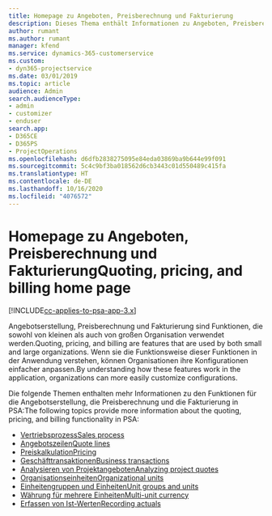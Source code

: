```yaml
---
title: Homepage zu Angeboten, Preisberechnung und Fakturierung
description: Dieses Thema enthält Informationen zu Angeboten, Preisberechnung und Fakturierung.
author: rumant
ms.author: rumant
manager: kfend
ms.service: dynamics-365-customerservice
ms.custom:
- dyn365-projectservice
ms.date: 03/01/2019
ms.topic: article
audience: Admin
search.audienceType:
- admin
- customizer
- enduser
search.app:
- D365CE
- D365PS
- ProjectOperations
ms.openlocfilehash: d6dfb2838275095e84eda03869ba9b644e99f091
ms.sourcegitcommit: 5c4c9bf3ba018562d6cb3443c01d550489c415fa
ms.translationtype: HT
ms.contentlocale: de-DE
ms.lasthandoff: 10/16/2020
ms.locfileid: "4076572"
---
```

# <a name="quoting-pricing-and-billing-home-page"></a><span data-ttu-id="9a34e-103">Homepage zu Angeboten, Preisberechnung und Fakturierung</span><span class="sxs-lookup"><span data-stu-id="9a34e-103">Quoting, pricing, and billing home page</span></span>

[!INCLUDE[cc-applies-to-psa-app-3.x](../includes/cc-applies-to-psa-app-3x.md)]

<span data-ttu-id="9a34e-104">Angebotserstellung, Preisberechnung und Fakturierung sind Funktionen, die sowohl von kleinen als auch von großen Organisation verwendet werden.</span><span class="sxs-lookup"><span data-stu-id="9a34e-104">Quoting, pricing, and billing are features that are used by both small and large organizations.</span></span> <span data-ttu-id="9a34e-105">Wenn sie die Funktionsweise dieser Funktionen in der Anwendung verstehen, können Organisationen ihre Konfigurationen einfacher anpassen.</span><span class="sxs-lookup"><span data-stu-id="9a34e-105">By understanding how these features work in the application, organizations can more easily customize configurations.</span></span>

<span data-ttu-id="9a34e-106">Die folgende Themen enthalten mehr Informationen zu den Funktionen für die Angebotserstellung, die Preisberechnung und die Fakturierung in PSA:</span><span class="sxs-lookup"><span data-stu-id="9a34e-106">The following topics provide more information about the quoting, pricing, and billing functionality in PSA:</span></span>

- [<span data-ttu-id="9a34e-107">Vertriebsprozess</span><span class="sxs-lookup"><span data-stu-id="9a34e-107">Sales process</span></span>](basic-sales-process.md)
- [<span data-ttu-id="9a34e-108">Angebotszeilen</span><span class="sxs-lookup"><span data-stu-id="9a34e-108">Quote lines</span></span>](basic-quote-lines.md)
- [<span data-ttu-id="9a34e-109">Preiskalkulation</span><span class="sxs-lookup"><span data-stu-id="9a34e-109">Pricing</span></span>](basic-pricing.md)
- [<span data-ttu-id="9a34e-110">Geschäfttransaktionen</span><span class="sxs-lookup"><span data-stu-id="9a34e-110">Business transactions</span></span>](basic-business-transactions.md)
- [<span data-ttu-id="9a34e-111">Analysieren von Projektangeboten</span><span class="sxs-lookup"><span data-stu-id="9a34e-111">Analyzing project quotes</span></span>](basic-analyzing-quotes.md)
- [<span data-ttu-id="9a34e-112">Organisationseinheiten</span><span class="sxs-lookup"><span data-stu-id="9a34e-112">Organizational units</span></span>](advanced-organizational.md)
- [<span data-ttu-id="9a34e-113">Einheitengruppen und Einheiten</span><span class="sxs-lookup"><span data-stu-id="9a34e-113">Unit groups and units</span></span>](advanced-units.md)
- [<span data-ttu-id="9a34e-114">Währung für mehrere Einheiten</span><span class="sxs-lookup"><span data-stu-id="9a34e-114">Multi-unit currency</span></span>](advanced-currency.md)
- [<span data-ttu-id="9a34e-115">Erfassen von Ist-Werten</span><span class="sxs-lookup"><span data-stu-id="9a34e-115">Recording actuals</span></span>](advanced-actuals.md)
